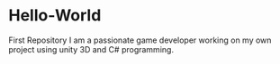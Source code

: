 # Hello-World
First Repository
I am a passionate game developer working on my own project using unity 3D and C# programming.
